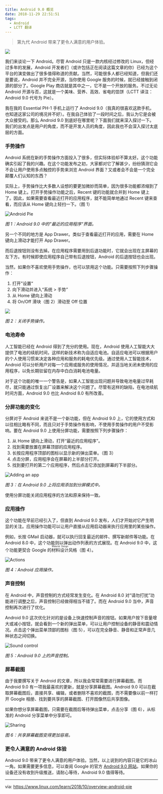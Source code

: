 ```yaml
---
title: Android 9.0 概览
date: 2018-11-29 22:51:51
tags:
  - Android
  - LCTT 翻译
---
```


> 第九代 Android 带来了更令人满意的用户体验。

![](https://www.linux.com/sites/lcom/files/styles/rendered_file/public/android-pie.jpg?itok=Sx4rbOWY)

我们来谈论一下 Android。尽管 Android 只是一款内核经过修改的 Linux，但经过多年的发展，Android 开发者们（或许包括正在阅读这篇文章的你）已经为这个平台的演变做出了很多值得称道的贡献。当然，可能很多人都已经知道，但我们还是要说，Android 并不完全开源，当你使用 Google 服务的时候，就已经接触到闭源的部分了。Google Play 商店就是其中之一，它不是一个开放的服务。不过无论 Android 开源与否，这就是一个美味、营养、高效、省电的馅饼（LCTT 译注：Android 9.0 代号为 Pie）。

我在我的 Essential PH-1 手机上运行了 Android 9.0（我真的很喜欢这款手机，也知道这家公司的境况并不好）。在我自己体验了一段时间之后，我认为它是会被大众接受的。那么 Android 9.0 到底好在哪里呢？下面我们就来深入探讨一下。我们的出发点是用户的角度，而不是开发人员的角度，因此我也不会深入探讨太底层的方面。

### 手势操作

Android 系统在新的手势操作方面投入了很多，但实际体验却不算太好。这个功能确实引起了我的兴趣。在这个功能发布之初，大家都对它了解甚少，纷纷猜测它会不会让用户使用多点触控的手势来浏览 Android 界面？又或者会不会是一个完全颠覆人们认知的东西？

实际上，手势操作比大多数人设想的要更加微妙而简单，因为很多功能都浓缩到了 Home 键上。打开手势操作功能之后，Recent 键的功能就合并到 Home 键上了。因此，如果需要查看最近打开的应用程序，就不能简单地通过 Recent 键来查看，而应该从 Home 键向上轻扫一下。（图 1）

![Android Pie][2]

*图 1：Android 9.0 中的”最近的应用程序“界面。*

另一个不同的地方是 App Drawer。类似于查看最近打开的应用，需要在 Home 键向上滑动才能打开 App Drawer。

而后退按钮则没有去掉。在应用程序需要用到后退功能时，它就会出现在主屏幕的左下方。有时候即使应用程序自己带有后退按钮，Android 的后退按钮也会出现。

当然，如果你不喜欢使用手势操作，也可以禁用这个功能。只需要按照下列步骤操作：

  1. 打开”设置“
  2. 向下滑动并进入“系统 > 手势”
  3. 从 Home 键向上滑动
  4. 将 On/Off 滑块（图 2）滑动至 Off 位置

![](https://www.linux.com/sites/lcom/files/styles/floated_images/public/pie_2.png?itok=cs2tqZut)

*图 2：关闭手势操作。*

### 电池寿命

人工智能已经在 Android 得到了充分的使用。现在，Android 使用人工智能大大提供了电池的续航时间，这样的新技术称为自适应电池。自适应电池可以根据用户的个人使用习惯来决定各种应用和服务的耗电优先级。通过使用人工智能技术，Android 可以分析用户对每一个应用或服务的使用情况，并适当地关闭未使用的应用程序，以免长期驻留在内存中白白消耗电池电量。

对于这个功能的唯一一个警告是，如果人工智能出现问题并导致电池电量过早耗尽，就只能通过恢复出厂设置来解决这个问题了。尽管有这样的缺陷，在电池续航时间方面，Android 9.0 也比 Android 8.0 有所改善。

### 分屏功能的变化

分屏对于 Android 来说不是一个新功能，但在 Android 9.0 上，它的使用方式和以往相比略有不同，而且只对于手势操作有影响，不使用手势操作的用户不受影响。要在 Android 9.0 上使用分屏功能，需要按照下列步骤操作：

  1. 从 Home 键向上滑动，打开“最近的应用程序”。
  2. 找到需要放置在屏幕顶部的应用程序。
  3. 长按应用程序顶部的图标以显示新的弹出菜单。（图 3）
  4. 点击分屏，应用程序会在屏幕的上半部分打开。
  5. 找到要打开的第二个应用程序，然后点击它添加到屏幕的下半部分。

![Adding an app][5]

*图 3：在 Android 9.0 上将应用添加到分屏模式中。*

使用分屏功能关闭应用程序的方法和原来保持一致。

### 应用操作

这个功能在早前已经引入了，但直到 Android 9.0 发布，人们才开始对它产生明显的关注。应用操作功能可以让用户直接从应用启动器来执行应用里的某些操作。

例如，长按 GMail 启动器，就可以执行回复最近的邮件、撰写新邮件等功能。在 Android 8.0 中，这个功能则以弹出动作列表的方式展现。在 Android 9.0 中，这个功能更契合 Google 的<ruby>材料设计<rt>Material Design</rt></ruby>风格（图 4）。

![Actions][7]

*图 4：Android 应用操作。*

### 声音控制

在 Android 中，声音控制的方式经常发生变化。在 Android 8.0 对“请勿打扰”功能进行调整之后，声音控制已经做得相当不错了。而在 Android 9.0 当中，声音控制再次进行了优化。

Android 9.0 这次优化针对的是设备上快速控制声音的按钮。如果用户按下音量增大或减小按钮，就会看到一个新的弹出菜单，可以让用户控制设备的静音和震动情况。点击这个弹出菜单顶部的图标（图 5），可以在完全静音、静音和正常声音几种状态之间切换。

![Sound control][9]

*图 5：Android 9.0 上的声音控制。*

### 屏幕截图

由于我要撰写关于 Android 的文章，所以我会常常需要进行屏幕截图。而 Android 9.0 有一项我最喜欢的更新，就是分享屏幕截图。Android 9.0 可以在截取屏幕截图后，直接共享、编辑，或者删除不喜欢的截图，而不需要像以前一样打开 Google 相册、找到要共享的屏幕截图、打开图像然后共享图像。

如果你想分享屏幕截图，只需要在截图后等待弹出菜单，点击分享（图 6），从标准的 Android 分享菜单中分享即可。

![Sharing ][11]

*图 6：共享屏幕截图变得更加容易。*

### 更令人满意的 Android 体验

Android 9.0 带来了更令人满意的用户体验。当然，以上说到的内容只是它的冰山一角。如果需要更多信息，可以查阅 Google 的官方 [Android 9.0 网站][12]。如果你的设备还没有收到升级推送，请耐心等待，Android 9.0 值得等待。

--------------------------------------------------------------------------------

via: https://www.linux.com/learn/2018/10/overview-android-pie

[a]: https://www.linux.com/users/jlwallen
[b]: https://github.com/lujun9972
[1]: /files/images/pie1png
[2]: https://www.linux.com/sites/lcom/files/styles/floated_images/public/pie_1.png?itok=BsSe8kqS "Android Pie"
[3]: /licenses/category/used-permission
[4]: /files/images/pie3png
[5]: https://www.linux.com/sites/lcom/files/styles/floated_images/public/pie_3.png?itok=F-NB1dqI "Adding an app"
[6]: /files/images/pie4png
[7]: https://www.linux.com/sites/lcom/files/styles/floated_images/public/pie_4.png?itok=Ex-NzYSo "Actions"
[8]: /files/images/pie5png
[9]: https://www.linux.com/sites/lcom/files/styles/floated_images/public/pie_5.png?itok=NMW2vIlL "Sound control"
[10]: /files/images/pie6png
[11]: https://www.linux.com/sites/lcom/files/styles/floated_images/public/pie_6.png?itok=7Ik8_4jC "Sharing "
[12]: https://www.android.com/versions/pie-9-0/


